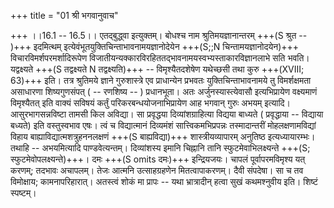 +++
title = "01 श्री भगवानुवाच"

+++
।।16.1 -- 16.5।। एतद्बुद्ध्वा इत्युक्तम्। बोधश्च नाम श्रुतिमयज्ञानान्तरम्
+++(S श्रुत -- )+++ इदमित्थम् इत्येवंभूतयुक्तिचिन्ताभावनामयज्ञानोदेयेन +++(S;;N
चिन्तामयज्ञानोदयेन)+++ विचारविमर्शपरमर्शादिरूपेण
विजातीयन्यक्कारविरहिततद्भावनामयस्वभ्यस्ताकारविज्ञानलाभे सति भवति।
यद्वक्ष्यते +++(S तद्वक्ष्यते N तद्वक्ष्यति)+++ -- विमृश्यैतदशेषेण यथेच्छसी
तथा कुरु +++(XVIII; 63)+++ इति। तत्र श्रुतिमये ज्ञाने गुरुशास्त्रे एव
प्राधान्येन प्रभवतः युक्तिचिन्ताभावनामये तु विमर्शक्षमता असाधारणा
शिष्यगुणसंपत् ( -- रणशिष्य -- ) प्रधानभूता। अतः अर्जुनस्यास्त्येवासौ
इत्यभिप्रायेण वक्ष्यमाणं विमृश्यैतत् इति वाक्यं सविषयं कर्तुं
परिकरबन्धयोजनाभिप्रायेण आह भगवान् गुरुः अभयम् इत्यादि। आसुरभागसन्नविष्टा
तामसी किल अविद्या। सा प्रवृद्धया दिव्यांशग्राहित्या विद्यया बाध्यते (
प्रवृद्धाया -- विद्याया बध्यते) इति वस्तुस्वभाव एषः। त्वं च विद्यात्मानं
दिव्यमंशं सात्त्विकमभिप्रपन्नः तस्मादान्तरीं मोहलक्षणामविद्यां विहाय
बाह्याविद्यात्मशत्रुहननलक्षणं +++(S बाह्यविद्या)+++ शास्त्रीयव्यापारम्
अनुतिष्ठ इत्यध्यायारम्भः। तथाहि -- अभयमित्यादि पाण्डवेत्यन्तम्।
दिव्यांशस्य इमानि चिह्नानि तानि स्फुटमेवाभिलक्ष्यन्ते +++(S;
स्फुटमेवोपलक्ष्यन्ते)+++। दमः +++(S omits दमः)+++ इन्द्रियजयः। चापलं
पूर्वापरमविमृश्य यत् करणम्; तदभावः अचापलम्। तेजः आत्मनि उत्साहग्रहणेन
मितत्वापाकरणम्। दैवी संपदेषा। सा च तव विमोक्षाय; कामनापरिहारात्।
अतस्त्वं शोकं मा प्रापः -- यथा भ्रात्रादीन् हत्वा सुखं कथमश्नुवीय इति।
शिष्टं स्पष्टम्।
